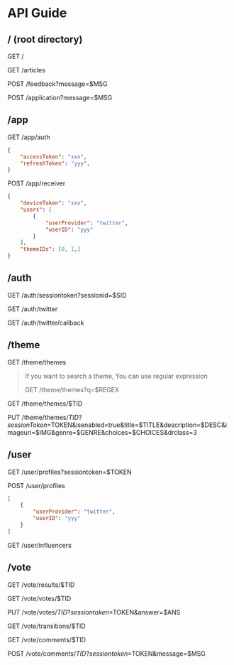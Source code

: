 # API Guide

## / (root directory)

GET /

GET /articles

POST /feedback?message=$MSG

POST /application?message=$MSG

## /app

GET /app/auth

``` json
{
    "accessToken": "xxx",
    "refreshToken": "yyy",
}
```

POST /app/receiver

``` json
{
    "deviceToken": "xxx",
    "users": [
        {
            "userProvider": "twitter",
            "userID": "yyy"
        }
    ],
    "themeIDs": [0, 1,]
}
```

## /auth

GET /auth/sessiontoken?sessionid=$SID

GET /auth/twitter

GET /auth/twitter/callback

## /theme

GET /theme/themes

> If you want to search a theme, You can use regular expression
>
> GET /theme/themes?q=$REGEX

GET /theme/themes/$TID

PUT /theme/themes/$TID?sessionToken=$TOKEN&isenabled=true&title=$TITLE&description=$DESC&imageuri=$IMG&genre=$GENRE&choices=$CHOICES&drclass=3

## /user

GET /user/profiles?sessiontoken=$TOKEN

POST /user/profiles

``` json
[
    {
        "userProvider": "twitter",
        "userID": "yyy"
    }
]
```

GET /user/influencers

## /vote

GET /vote/results/$TID

GET /vote/votes/$TID

PUT /vote/votes/$TID?sessiontoken=$TOKEN&answer=$ANS

GET /vote/transitions/$TID

GET /vote/comments/$TID

POST /vote/comments/$TID?sessiontoken=$TOKEN&message=$MSG
